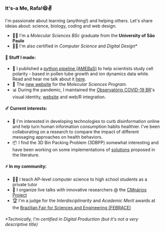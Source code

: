 ### It's-a Me, Rafa!😄✌️
I'm passionate about learning (anything!) and helping others. Let's share ideias about: science, biology, coding and web design.

- 👨‍🔬 I'm a *Molecular Sciences BSc* graduate from the **University of São Paulo**
- 👨‍💻 I'm also certified in *Computer Science* and *Digital Design**

#### 🧱 Stuff I made:

- 🧫 I published a [python pipeline (AMEBaS)](https://github.com/badain/amebas) to help scientists study cell polarity - based in pollen tube growth and ion dynamics data while. Read and hear me talk about it [here](https://app.jove.com/t/64857/amebas-automatic-midline-extraction-and-background-subtraction-of-ratiometric-fluorescence-time-lapses-of-polarized-single-cells).
- 🎨 The [new website](http://cecm.usp.br/) for the *Molecular Sciences Program*.
- 📊 During the pandemic, I maintained the [Observatório COVID-19 BR](https://github.com/covid19br/covid19br.github.io)'s visual identity, [website](https://covid19br.github.io) and web/R integration.

#### ☄️ Current interests:

- 💬 I'm interested in developing technologies to curb disinformation online and help turn human information consumption habits healthier. I've been collaborating on a research to compare the impact of different messaging approaches on health behaviors.
- 📦 I find the 3D Bin Packing Problem (3DBPP) somewhat interesting and have been working on some implementations of [solutions](https://www.nature.com/articles/s41598-024-56699-7) proposed in the literature.

#### ⚡ In my community:

- 👨‍🏫 I teach AP-level computer science to high school students as a private tutor
- 💬 I organize live talks with innovative researchers @ the [CMnários Project](https://www.youtube.com/watch?v=cLELdXM2NE8&list=PLxRhdgU89XT_1Ilg4hhR2auNlptYERY1O&index=2)
- 🏆 I'm a judge for the *Interdisciplinarity* and *Academic Merit* awards at the [Brazilian Fair for Sciences and Engineering (FEBRACE)](https://febrace.org.br/)


###### *Technically, I'm certified in *Digital Production* (but it's not a very descriptive title)

<!--
**badain/badain** is a ✨ _special_ ✨ repository because its `README.md` (this file) appears on your GitHub profile.

Here are some ideas to get you started:

- 🔭 I’m currently working on ...
- 🌱 I’m currently learning ...
- 👯 I’m looking to collaborate on ...
- 🤔 I’m looking for help with ...
- 💬 Ask me about ...
- 📫 How to reach me: ...
- 😄 Pronouns: ...
- ⚡ Fun fact: ...
-->
